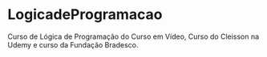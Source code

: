# LogicadeProgramacao
Curso de Lógica de Programação do Curso em Vídeo, Curso do Cleisson na Udemy e curso da Fundação Bradesco.
